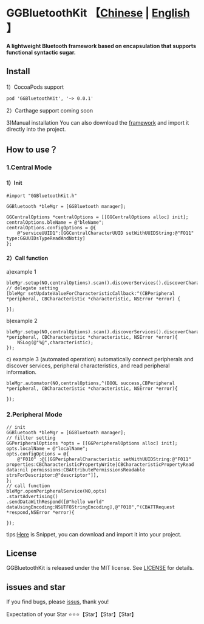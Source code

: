 # GGBluetoothKit  【[Chinese](https://github.com/itmarsung/GGBluetoothKit) | [English](https://github.com/itmarsung/GGBluetoothKit/blob/master/README_en.md) 】

#### A lightweight Bluetooth framework based on encapsulation that supports functional syntactic sugar.

## Install
 
 1）CocoaPods support
 	
 	pod 'GGBluetoothKit', '~> 0.0.1'
 
 2）Carthage support
 coming soon
 
 3)Manual installation You can also download the [framework](https://github.com/itmarsung/GGBluetoothKit/tree/master/GGBluetoothKit) and import it directly into the project.

## How to use？

### 1.Central Mode

#### 1）Init
  
    #import "GGBluetoothKit.h"
    
    GGBluetooth *bleMgr = [GGBluetooth manager];
    
    GGCentralOptions *centralOptions = [[GGCentralOptions alloc] init];
    centralOptions.bleName = @"bleName";
    centralOptions.configOptions = @{
        @"serviceUUID1":[GGCentralCharacterUUID setWithUUIDString:@"FO11" type:GGUUIDsTypeReadAndNotiy]
    };
#### 2）Call function

  a)example 1
  
    bleMgr.setup(NO,centralOptions).scan().discoverServices().discoverCharacteristics().readValue().notifyValue().discoverDesciptors().readValueForDescriptors().commit();
    // delegate setting 
    [bleMgr setUpdateValueForCharacteristicCallback:^(CBPeripheral *peripheral, CBCharacteristic *characteristic, NSError *error) {
        
    }];
    
  b)example 2
   
    bleMgr.setup(NO,centralOptions).scan().discoverServices().discoverCharacteristics().readValue().notifyValue().discoverDesciptors().readValueForDescriptors().commitWithDidUpdateValueForCharacteristicCallback(^(CBPeripheral *peripheral, CBCharacteristic *characteristic, NSError *error){
        NSLog(@"%@",characteristic);
    });
    
 c) example 3 (automated operation) automatically connect peripherals and discover services, peripheral characteristics, and read peripheral information.
    
    bleMgr.automator(NO,centralOptions,^(BOOL success,CBPeripheral *peripheral, CBCharacteristic *characteristic, NSError *error){
        
    });
    
    
### 2.Peripheral Mode

    // init
    GGBluetooth *bleMgr = [GGBluetooth manager];
    // fillter setting 
    GGPeripheralOptions *opts = [[GGPeripheralOptions alloc] init];
    opts.localName = @"localName";
    opts.configOptions = @{
        @"F010" :@[[GGPeripheralCharacteristic setWithUUIDString:@"F011" properties:CBCharacteristicPropertyWrite|CBCharacteristicPropertyRead data:nil permissions:CBAttributePermissionsReadable strsForDescriptor:@"descriptor"]],
    };
    // call function
    bleMgr.openPeripheralService(NO,opts)
    .startAdvertising()
    .sendDataWithRespond([@"hello world" dataUsingEncoding:NSUTF8StringEncoding],@"F010",^(CBATTRequest *respond,NSError *error){
        
    });


tips:[Here](https://github.com/itmarsung/GGBluetoothKit/blob/master/Snippets.zip) is Snippet, you can download and import it into your project.



## License

GGBluetoothKit is released under the MIT license. See [LICENSE](https://github.com/itmarsung/GGBluetoothKit/blob/master/LICENSE) for details.

## issues and star

If you find bugs, please [issus](https://github.com/itmarsung/GGBluetoothKit/issues), thank you!

Expectation of your Star ⭐⭐⭐【Star】【Star】【Star】
